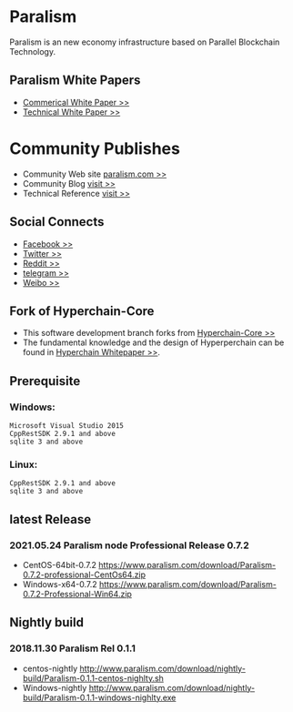 # Paralism
Paralism is an new economy infrastructure based on Parallel Blockchain Technology.

## Paralism White Papers
* [Commerical White Paper >>](https://www.paralism.com/blog/paralism-commercial-white-paper/)
* [Technical White Paper >>](http://www.hyperchain.net/blog/archives/940)

# Community Publishes
* Community Web site [paralism.com >>](https://www.paralism.com)
* Community Blog [visit >>](https://www.paralism.com/blog)
* Technical Reference [visit >>](https://www.paralism.com/info/)

## Social Connects
* [Facebook >>](https://www.facebook.com/Paralism)
* [Twitter >>](https://twitter.com/para_platform)
* [Reddit >>](https://www.reddit.com/r/Paralism/)
* [telegram >>](https://t.me/paralism_info)
* [Weibo >>](https://www.weibo.com/u/6938603985)

## Fork of Hyperchain-Core  
* This software development branch forks from [Hyperchain-Core >>](https://github.com/HyperBlockChain/Hyperchain-Core)
* The fundamental knowledge and the design of Hyperperchain can be found in [Hyperchain Whitepaper >>](http://www.hyperchain.net/blog/archives/311).

## Prerequisite 
### Windows: 
    Microsoft Visual Studio 2015
    CppRestSDK 2.9.1 and above
    sqlite 3 and above
### Linux:
    CppRestSDK 2.9.1 and above
    sqlite 3 and above
    
## latest Release
### 2021.05.24 Paralism node Professional Release 0.7.2
* CentOS-64bit-0.7.2 https://www.paralism.com/download/Paralism-0.7.2-professional-CentOs64.zip
* Windows-x64-0.7.2  https://www.paralism.com/download/Paralism-0.7.2-Professional-Win64.zip

## Nightly build
### 2018.11.30 Paralism Rel 0.1.1
* centos-nightly http://www.paralism.com/download/nightly-build/Paralism-0.1.1-centos-nighlty.sh
* Windows-nightly http://www.paralism.com/download/nightly-build/Paralism-0.1.1-windows-nighlty.exe
